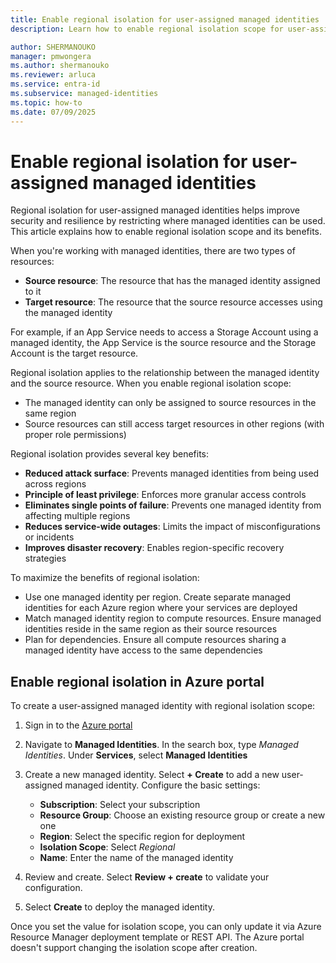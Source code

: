 ```yaml
---
title: Enable regional isolation for user-assigned managed identities
description: Learn how to enable regional isolation scope for user-assigned managed identities to improve security and resilience.

author: SHERMANOUKO
manager: pmwongera
ms.author: shermanouko
ms.reviewer: arluca
ms.service: entra-id
ms.subservice: managed-identities
ms.topic: how-to
ms.date: 07/09/2025
---
```


# Enable regional isolation for user-assigned managed identities

Regional isolation for user-assigned managed identities helps improve security and resilience by restricting where managed identities can be used. This article explains how to enable regional isolation scope and its benefits.

When you're working with managed identities, there are two types of resources:

- **Source resource**: The resource that has the managed identity assigned to it
- **Target resource**: The resource that the source resource accesses using the managed identity

For example, if an App Service needs to access a Storage Account using a managed identity, the App Service is the source resource and the Storage Account is the target resource.

Regional isolation applies to the relationship between the managed identity and the source resource. When you enable regional isolation scope:

- The managed identity can only be assigned to source resources in the same region
- Source resources can still access target resources in other regions (with proper role permissions)

Regional isolation provides several key benefits:

- **Reduced attack surface**: Prevents managed identities from being used across regions
- **Principle of least privilege**: Enforces more granular access controls
- **Eliminates single points of failure**: Prevents one managed identity from affecting multiple regions
- **Reduces service-wide outages**: Limits the impact of misconfigurations or incidents
- **Improves disaster recovery**: Enables region-specific recovery strategies

To maximize the benefits of regional isolation:

- Use one managed identity per region. Create separate managed identities for each Azure region where your services are deployed
- Match managed identity region to compute resources. Ensure managed identities reside in the same region as their source resources
- Plan for dependencies. Ensure all compute resources sharing a managed identity have access to the same dependencies

## Enable regional isolation in Azure portal

To create a user-assigned managed identity with regional isolation scope:

1. Sign in to the [Azure portal](https://portal.azure.com)

1. Navigate to **Managed Identities**. In the search box, type *Managed Identities*. Under **Services**, select **Managed Identities**

1. Create a new managed identity. Select **+ Create** to add a new user-assigned managed identity. Configure the basic settings:
    
    - **Subscription**: Select your subscription
    - **Resource Group**: Choose an existing resource group or create a new one
    - **Region**: Select the specific region for deployment
    - **Isolation Scope**: Select *Regional*
    - **Name**: Enter the name of the managed identity

1. Review and create. Select **Review + create** to validate your configuration.

1. Select **Create** to deploy the managed identity.

Once you set the value for isolation scope, you can only update it via Azure Resource Manager deployment template or REST API. The Azure portal doesn't support changing the isolation scope after creation.
